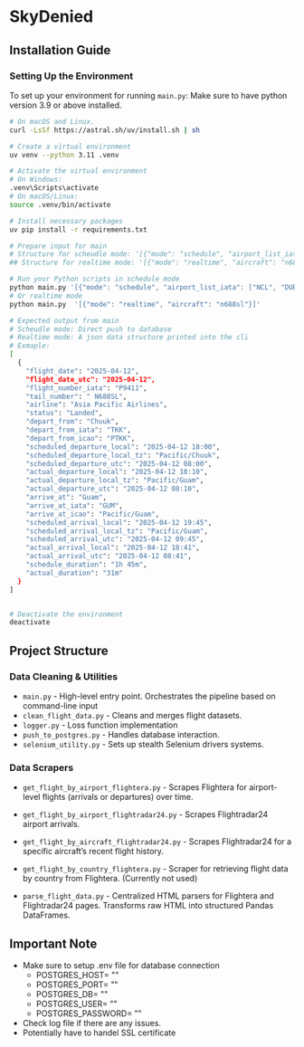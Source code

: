# SkyDenied

## Installation Guide

### Setting Up the Environment

To set up your environment for running `main.py`:
Make sure to have python version 3.9 or above installed.

```bash
# On macOS and Linux.
curl -LsSf https://astral.sh/uv/install.sh | sh

# Create a virtual environment
uv venv --python 3.11 .venv

# Activate the virtual environment
# On Windows:
.venv\Scripts\activate
# On macOS/Linux:
source .venv/bin/activate

# Install necessary packages
uv pip install -r requirements.txt

# Prepare input for main
# Structure for scheudle mode: '[{"mode": "schedule", "airport_list_iata": ["NCL", "DUB"]}]'
## Structure for realtime mode: '[{"mode": "realtime", "aircraft": "n688sl"}]' 

# Run your Python scripts in schedule mode
python main.py '[{"mode": "schedule", "airport_list_iata": ["NCL", "DUB"]}]'
# Or realtime mode
python main.py  '[{"mode": "realtime", "aircraft": "n688sl"}]' 

# Expected output from main
# Scheudle mode: Direct push to database
# Realtime mode: A json data structure printed into the cli
# Exmaple:
[
  {
    "flight_date": "2025-04-12",
    "flight_date_utc": "2025-04-12",
    "flight_number_iata": "P9411",
    "tail_number": " N688SL",
    "airline": "Asia Pacific Airlines",
    "status": "Landed",
    "depart_from": "Chuuk",
    "depart_from_iata": "TKK",
    "depart_from_icao": "PTKK",
    "scheduled_departure_local": "2025-04-12 18:00",
    "scheduled_departure_local_tz": "Pacific/Chuuk",
    "scheduled_departure_utc": "2025-04-12 08:00",
    "actual_departure_local": "2025-04-12 18:10",
    "actual_departure_local_tz": "Pacific/Guam",
    "actual_departure_utc": "2025-04-12 08:10",
    "arrive_at": "Guam",
    "arrive_at_iata": "GUM",
    "arrive_at_icao": "Pacific/Guam",
    "scheduled_arrival_local": "2025-04-12 19:45",
    "scheduled_arrival_local_tz": "Pacific/Guam",
    "scheduled_arrival_utc": "2025-04-12 09:45",
    "actual_arrival_local": "2025-04-12 18:41",
    "actual_arrival_utc": "2025-04-12 08:41",
    "schedule_duration": "1h 45m",
    "actual_duration": "31m"
  }
]


# Deactivate the environment
deactivate
```

## Project Structure
### Data Cleaning & Utilities
- `main.py` - High-level entry point. Orchestrates the pipeline based on command-line input
- `clean_flight_data.py` - Cleans and merges flight datasets.
- `logger.py` - Loss function implementation
- `push_to_postgres.py` - Handles database interaction.
- `selenium_utility.py` - Sets up stealth Selenium drivers systems. 
### Data Scrapers
- `get_flight_by_airport_flightera.py` - Scrapes Flightera for airport-level flights (arrivals or departures) over time.

- `get_flight_by_airport_flightradar24.py` - Scrapes Flightradar24 airport arrivals.

- `get_flight_by_aircraft_flightradar24.py` - Scrapes Flightradar24 for a specific aircraft’s recent flight history.

- `get_flight_by_country_flightera.py` - Scraper for retrieving flight data by country from Flightera. (Currently not used)

- `parse_flight_data.py` - Centralized HTML parsers for Flightera and Flightradar24 pages. Transforms raw HTML into structured Pandas DataFrames.

## Important Note
- Make sure to setup .env file for database connection
  - POSTGRES_HOST= ""
  - POSTGRES_PORT= ""
  - POSTGRES_DB= ""
  - POSTGRES_USER= ""
  - POSTGRES_PASSWORD= ""
- Check log file if there are any issues.
- Potentially have to handel SSL certificate
